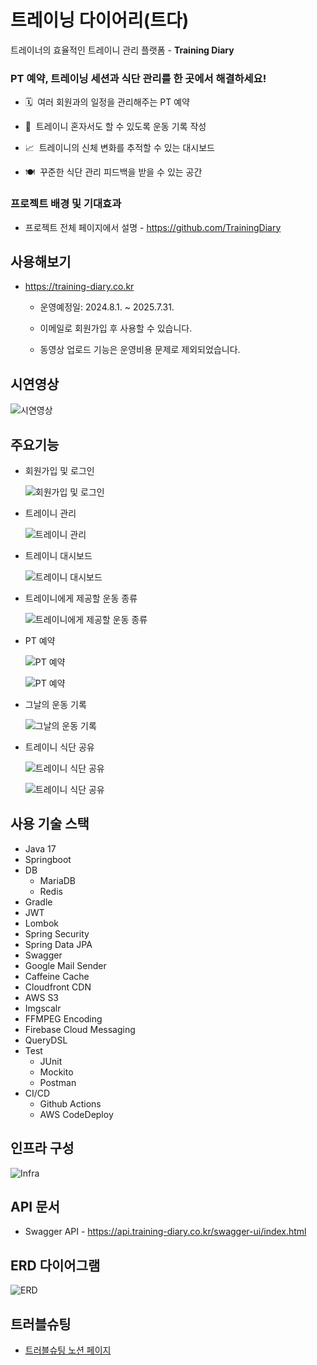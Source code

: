 # 트레이닝 다이어리(트다)

트레이너의 효율적인 트레이니 관리 플랫폼 - **Training Diary**

### PT 예약, 트레이닝 세션과 식단 관리를 한 곳에서 해결하세요!

- 🗓️  여러 회원과의 일정을 관리해주는 PT 예약

- 📝  트레이니 혼자서도 할 수 있도록 운동 기록 작성

- 📈  트레이니의 신체 변화를 추적할 수 있는 대시보드

- 🍽️  꾸준한 식단 관리 피드백을 받을 수 있는 공간

### 프로젝트 배경 및 기대효과

- 프로젝트 전체 페이지에서 설명 - https://github.com/TrainingDiary

## 사용해보기

- https://training-diary.co.kr

    - 운영예정일: 2024.8.1. ~ 2025.7.31.

    - 이메일로 회원가입 후 사용할 수 있습니다.

    - 동영상 업로드 기능은 운영비용 문제로 제외되었습니다.

## 시연영상

![시연영상](https://drive.google.com/file/d/1FpTVgH2Nzrai5yAH8Gw2pyKBsWkQbHmQ/view?usp=sharing)

## 주요기능

- 회원가입 및 로그인

    ![회원가입 및 로그인](./docs/images/1-signup.gif)

- 트레이니 관리

    ![트레이니 관리](./docs/images/2-trainee.gif)

- 트레이니 대시보드

    ![트레이니 대시보드](./docs/images/3-dashboard.gif)

- 트레이니에게 제공할 운동 종류

    ![트레이니에게 제공할 운동 종류](./docs/images/4-workout-type.gif)

- PT 예약

    ![PT 예약](./docs/images/5-ptcontract.gif)

    ![PT 예약](./docs/images/5-ptcontract2.gif)

- 그날의 운동 기록

    ![그날의 운동 기록](./docs/images/6-workout-session.gif)

- 트레이니 식단 공유

    ![트레이니 식단 공유](./docs/images/7-diet.gif)

    ![트레이니 식단 공유](./docs/images/7-diet2.gif)

## 사용 기술 스택

- Java 17
- Springboot
- DB
    - MariaDB
    - Redis
- Gradle
- JWT
- Lombok
- Spring Security
- Spring Data JPA
- Swagger
- Google Mail Sender
- Caffeine Cache
- Cloudfront CDN
- AWS S3
- Imgscalr
- FFMPEG Encoding
- Firebase Cloud Messaging
- QueryDSL
- Test
    - JUnit
    - Mockito
    - Postman
- CI/CD
    - Github Actions
    - AWS CodeDeploy

## 인프라 구성

![Infra](./docs/images/infra.png)

## API 문서

- Swagger API - https://api.training-diary.co.kr/swagger-ui/index.html

## ERD 다이어그램

![ERD](./docs/images/training-diary-erd.png)

## 트러블슈팅

- [트러블슈팅 노션 페이지](https://www.notion.so/marcel-manual/Training-Diary-9a4729c1df6c4150a189540024803657?pvs=4#d41e66821b1f425f9d3714da08d56b1a)
